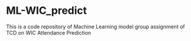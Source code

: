 # ML-WIC_predict
This is a code repository of Machine Learning model group assignment of TCD on WIC Attendance Prediction
